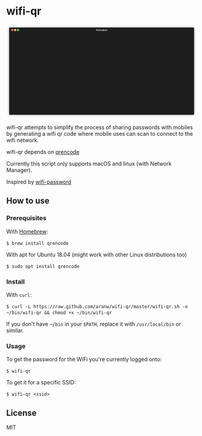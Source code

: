 # wifi-qr

<p align="center"><img src="/img/wifi-qr.gif?raw=true"/></p>

wifi-qr attempts to simplify the process of sharing passwords with mobiles by generating a wifi qr code where mobile uses can scan to connect to the wifi network.

wifi-qr depends on [qrencode](https://linux.die.net/man/1/qrencode)

Currently this script only supports macOS and linux (with Network Manager).

Inspired by [wifi-password](https://github.com/rauchg/wifi-password)

## How to use

### Prerequisites

With [Homebrew](https://github.com/Homebrew/homebrew):

```shell
$ brew install qrencode
```

With apt for Ubuntu 18.04 (might work with other Linux distributions too)

```shell
$ sudo apt install qrencode
```

### Install

With `curl`:

```shell
$ curl -L https://raw.github.com/aranw/wifi-qr/master/wifi-qr.sh -o ~/bin/wifi-qr && chmod +x ~/bin/wifi-qr
```

If you don't have `~/bin` in your `$PATH`, replace it with `/usr/local/bin` or
similar.

### Usage

To get the password for the WiFi you're currently logged onto:

```shell
$ wifi-qr
```

To get it for a specific SSID:

```shell
$ wifi-qr <ssid>
```

## License

MIT
